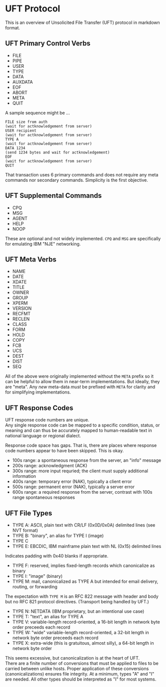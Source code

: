 # UFT Protocol

This is an overview of Unsolicited File Transfer (UFT) protocol
in markdown format.

## UFT Primary Control Verbs

* FILE
* PIPE
* USER
* TYPE
* DATA
* AUXDATA
* EOF
* ABORT
* META
* QUIT

A sample sequence might be ...

    FILE size from auth
    (wait for actknowledgement from server)
    USER recipient
    (wait for actknowledgement from server)
    TYPE A
    (wait for actknowledgement from server)
    DATA 1234
    (send 1234 bytes and wait for actknowledgement)
    EOF
    (wait for actknowledgement from server)
    QUIT

That transaction uses 6 primary commands and does not require any
meta commands nor secondary commands. Simplicity is the first objective.

## UFT Supplemental Commands

* CPQ
* MSG
* AGENT
* HELP
* NOOP

These are optional and not widely implemented.
`CPQ` and `MSG` are specifically for emulating IBM "NJE" networking.

## UFT Meta Verbs

* NAME
* DATE
* XDATE
* TITLE
* OWNER
* GROUP
* XPERM
* VERSION
* RECFMT
* RECLEN
* CLASS
* FORM
* HOLD
* COPY
* FCB
* UCS
* DEST
* DIST
* SEQ

All of the above were originally implemented without the `META` prefix
so it can be helpful to allow them in near-term implementations.
But ideally, they are "meta". Any *new* meta-data *must* be prefixed
with `META` for clarity and for simplifying implementations.

## UFT Response Codes

UFT response code numbers are unique. <br/>
Any single response code can be mapped to a specific condition, status,
or meaning and can thus be accurately mapped to human-readable text
in national language or regional dialect.

Response code space has gaps. That is, there are places
where response code numbers appear to have been skipped.
This is okay.

* 100s range: a spontaneous response from the server, an "info" message
* 200s range: acknowledgment (ACK)
* 300s range: more input requried;
              the client must supply additional information
* 400s range: temporary error (NAK), typically a client error
* 500s range: permanent error (NAK), typically a server error
* 600s range: a required response from the server,
              contrast with 100s range spontaneous responses

## UFT File Types

* TYPE A: ASCII, plain text with CR/LF (0x0D/0x0A) delimited lines
          (see NVT format)
* TYPE B: "binary", an alias for TYPE I (image)
* TYPE C
* TYPE E: EBCDIC, IBM mainframe plain text with NL (0x15) delimited lines

Indicates padding with 0x40 blanks if appropriate.

* TYPE F: reserved, implies fixed-length records
          which canonicalize as binary
* TYPE I: "image" (binary)
* TYPE M: mail, canonicalized as TYPE A but intended for email
          delivery, routing, or forwarding

The expectation with `TYPE M` is an RFC 822 message with header and body
but no RFC 821 protocol directives. (Transport being handled by UFT.)

* TYPE N: NETDATA (IBM proprietary, but an intentional use case)
* TYPE T: "text", an alias for TYPE A
* TYPE V: variable-length record-oriented,
          a 16-bit length in network byte order preceeds each record
* TYPE W: "wide" variable-length record-oriented,
          a 32-bit length in network byte order preceeds each record
* TYPE X: extra-wide (this is gratuitous, almost silly),
          a 64-bit length in network byte order

This seems excessive, but canonicalization is at the heart of UFT. <br/>
There are a finite number of conversions that must be applied to files
to be carried between unlike hosts. Proper application of these conversions
(canonicalizations) ensures file integrity. At a minimum, types "A" and "I"
are needed. All other types should be interpreted as "I" for most systems.


